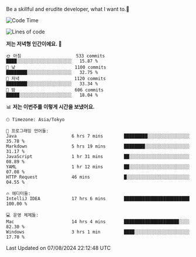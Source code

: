 Be a skillful and erudite developer, what I want to.👶

<!--START_SECTION:waka-->
![Code Time](http://img.shields.io/badge/Code%20Time-1%2C123%20hrs%2052%20mins-blue)

![Lines of code](https://img.shields.io/badge/%EC%A0%80%EB%8A%94%20%EC%97%AC%ED%83%9C%EA%B9%8C%EC%A7%80%20-2.8%20million%20%EC%A4%84%EC%9D%98%20%EC%BD%94%EB%93%9C%EB%A5%BC%20%EC%9E%91%EC%84%B1%ED%96%88%EC%96%B4%EC%9A%94.-blue)

**저는 저녁형 인간이에요. 🦉** 

```text
🌞 아침                     533 commits         ████░░░░░░░░░░░░░░░░░░░░░   15.87 % 
🌆 낮　                     1100 commits        ████████░░░░░░░░░░░░░░░░░   32.75 % 
🌃 저녁                     1120 commits        ████████░░░░░░░░░░░░░░░░░   33.34 % 
🌙 밤　                     606 commits         █████░░░░░░░░░░░░░░░░░░░░   18.04 % 
```


📊 **저는 이번주를 이렇게 시간을 보냈어요.** 

```text
🕑︎ Timezone: Asia/Tokyo

💬 프로그래밍 언어들: 
Java                     6 hrs 7 mins        █████████░░░░░░░░░░░░░░░░   35.78 % 
Markdown                 5 hrs 19 mins       ████████░░░░░░░░░░░░░░░░░   31.17 % 
JavaScript               1 hr 31 mins        ██░░░░░░░░░░░░░░░░░░░░░░░   08.89 % 
YAML                     1 hr 12 mins        ██░░░░░░░░░░░░░░░░░░░░░░░   07.08 % 
HTTP Request             46 mins             █░░░░░░░░░░░░░░░░░░░░░░░░   04.55 % 

🔥 에디터들: 
IntelliJ IDEA            17 hrs 6 mins       █████████████████████████   100.00 % 

💻 운영 체제들: 
Mac                      14 hrs 4 mins       █████████████████████░░░░   82.30 % 
Windows                  3 hrs 1 min         ████░░░░░░░░░░░░░░░░░░░░░   17.70 % 
```


 Last Updated on 07/08/2024 22:12:48 UTC
<!--END_SECTION:waka-->
